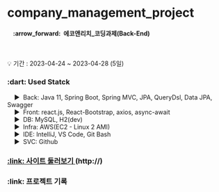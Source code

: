 # company_management_project
<!-- 설명 -->
<div>
  <h4>&nbsp;&nbsp;&nbsp;&nbsp;:arrow_forward:&nbsp;&nbsp;에코앤리치_코딩과제(Back-End)</h4>
</div>
<br />

<!-- 프로젝트 기간 -->
:bulb: 기간 : 2023-04-24 ~ 2023-04-28 (5일)<br />

<!-- 사용 기술 -->
<div>
  <h3>:dart: Used Statck</h3>
  
  &nbsp;&nbsp;&nbsp;&nbsp;:arrow_forward:&nbsp;&nbsp;Back: Java 11, Spring Boot, Spring MVC, JPA, QueryDsl, Data JPA, Swagger<br />
  &nbsp;&nbsp;&nbsp;&nbsp;:arrow_forward:&nbsp;&nbsp;Front: react.js, React-Bootstrap, axios, async-await<br />
  &nbsp;&nbsp;&nbsp;&nbsp;:arrow_forward:&nbsp;&nbsp;DB: MySQL, H2(dev)<br />
  &nbsp;&nbsp;&nbsp;&nbsp;:arrow_forward:&nbsp;&nbsp;Infra: AWS(EC2 - Linux 2 AMI)<br />
  &nbsp;&nbsp;&nbsp;&nbsp;:arrow_forward:&nbsp;&nbsp;IDE: IntelliJ, VS Code, Git Bash<br />
  &nbsp;&nbsp;&nbsp;&nbsp;:arrow_forward:&nbsp;&nbsp;SVC: Github <br />
</div>
<!-- 사이트 링크 연결 -->
<h3>
  <a href="" 
     title="사이트 둘러보기">
    :link: 사이트 둘러보기
  </a>(http://)
</h3>

<!-- 프로젝트 기록 -->
<h3>
  <a https://puzzled-detail-b29.notion.site/_-4-24-128603847f764a2883fef7b13e2efe53" 
     title="프로젝트 기록">
    :link: 프로젝트 기록
  </a>
</h3>
